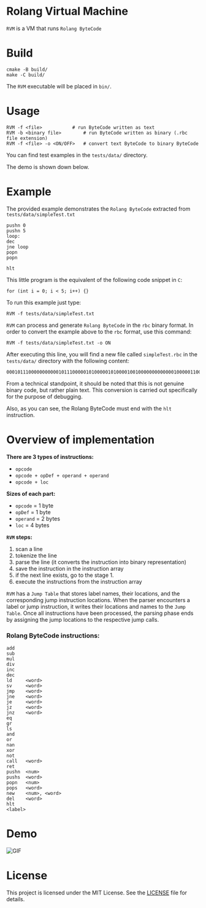 # Rolang Virtual Machine

`RVM` is a VM that runs `Rolang ByteCode`

# Build

```
cmake -B build/
make -C build/
```

The `RVM` executable will be placed in `bin/`.

# Usage

```
RVM -f <file>			# run ByteCode written as text
RVM -b <binary file>		# run ByteCode written as binary (.rbc file extension)
RVM -f <file> -o <ON/OFF>	# convert text ByteCode to binary ByteCode
```

You can find test examples in the `tests/data/` directory.

The demo is shown down below.

# Example

The provided example demonstrates the `Rolang ByteCode` extracted from `tests/data/simpleTest.txt`
```
pushn 0
pushn 5
loop:
dec
jne loop
popn
popn

hlt
```

This little program is the equivalent of the following code snippet in `C`:

```
for (int i = 0; i < 5; i++) {}
```

To run this example just type:

```
RVM -f tests/data/simpleTest.txt
```

`RVM` can process and generate `Rolang ByteCode` in the `rbc` binary format. In order to convert the example above to the `rbc` format, use this command:

```
RVM -f tests/data/simpleTest.txt -o ON
```

After executing this line, you will find a new file called `simpleTest.rbc` in the `tests/data/` directory with the following content:

```
0001011100000000000101110000010100000101000010010000000000000100000110010001100100011101
```

From a technical standpoint, it should be noted that this is not genuine binary code, but rather plain text. This conversion is carried out specifically for the purpose of debugging.

Also, as you can see, the Rolang ByteCode must end with the `hlt` instruction.

# Overview of implementation
**There are 3 types of instructions:**
* `opcode`
* `opcode + opDef + operand + operand`
* `opcode + loc`

**Sizes of each part:**
* `opcode` = 1 byte
* `opDef` = 1 byte
* `operand` = 2 bytes
* `loc` = 4 bytes

**`RVM` steps:**
1. scan a line
2. tokenize the line
3. parse the line (it converts the instruction into binary representation)
4. save the instruction in the instruction array
5. if the next line exists, go to the stage 1.
6. execute the instructions from the instruction array

`RVM` has a `Jump Table` that stores label names, their locations, and the corresponding jump instruction locations. When the parser encounters a label or jump instruction, it writes their locations and names to the `Jump Table`. Once all instructions have been processed, the parsing phase ends by assigning the jump locations to the respective jump calls.

### Rolang ByteCode instructions:
```
add
sub
mul
div
inc
dec
ld     <word>
sv     <word>
jmp    <word>
jne    <word>
je     <word>
jz     <word>
jnz    <word>
eq
gr
ls
and
or
nan
xor
not
call   <word>
ret
pushn  <num>
pushs  <word>
popn   <num>
pops   <word>
new    <num>, <word>
del    <word>
hlt
<label>
```

# Demo

![GIF](docs/RVM.gif)

# License

This project is licensed under the MIT License. See the [LICENSE](LICENSE) file for details.
